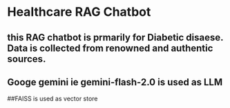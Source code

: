 # Healthcare RAG Chatbot
## this RAG chatbot is prmarily for Diabetic disaese. Data is collected from renowned and authentic sources.
## Googe gemini ie  gemini-flash-2.0 is used as LLM
##FAISS is used as vector store
